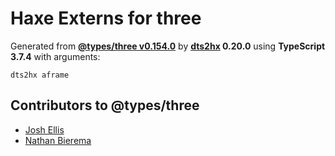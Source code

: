# Haxe Externs for three

Generated from **[@types/three v0.154.0](https://github.com/DefinitelyTyped/DefinitelyTyped/tree/master/types/three)** by **[dts2hx](https://github.com/haxiomic/dts2hx) 0.20.0** using **TypeScript 3.7.4** with arguments:

	dts2hx aframe

## Contributors to @types/three
- [Josh Ellis](https://github.com/joshuaellis)
- [Nathan Bierema](https://github.com/Methuselah96)
